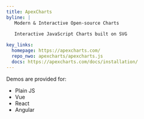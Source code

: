 ```yaml
---
title: ApexCharts
byline: |
   Modern & Interactive Open-source Charts
   
   Interactive JavaScript Charts built on SVG 

key_links:
  homepage: https://apexcharts.com/
  repo_nwo: apexcharts/apexcharts.js
  docs: https://apexcharts.com/docs/installation/
---
```



Demos are provided for:

- Plain JS
- Vue
- React
- Angular
